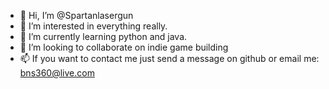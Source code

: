- 👋 Hi, I’m @Spartanlasergun
- 👀 I’m interested in everything really. 
- 🌱 I’m currently learning python and java.
- 💞️ I’m looking to collaborate on indie game building
- 📫 If you want to contact me just send a message on github or email me: bns360@live.com

<!---
Spartanlasergun/Spartanlasergun is a ✨ special ✨ repository because its `README.md` (this file) appears on your GitHub profile.
You can click the Preview link to take a look at your changes.
--->
